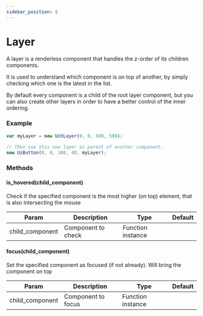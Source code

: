 ```yaml
---
sidebar_position: 8
---
```


# Layer

A layer is a renderless component that handles the z-order of its children components. 

It is used to understand which component is on top of another, by simply checking which one is the latest in the list.

By default every component is a child of the root layer component, but you can also create other layers in order to have a better control of the inner ordering.

### Example

```js
var myLayer = new UihLayer(0, 0, 500, 500);

// Then use this new layer as parent of another component:
new UiButton(0, 0, 100, 40, myLayer);
```

### Methods

#### is_hovered(child_component)

Check if the specified component is the most higher (on top) element, that is also intersecting the mouse

| Param           | Description        | Type              | Default |
|-----------------|--------------------|-------------------|---------|
| child_component | Component to check | Function instance |         |

#### focus(child_component)

Set the specified component as focused (if not already). Will bring the component on top

| Param           | Description        | Type              | Default |
|-----------------|--------------------|-------------------|---------|
| child_component | Component to focus | Function instance |         |
